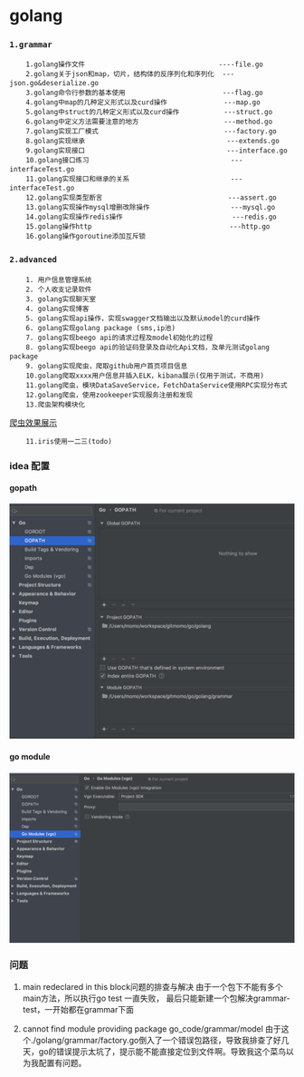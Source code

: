 # golang

### `1.grammar`
        1.golang操作文件                                 ----file.go
        2.golang关于json和map，切片，结构体的反序列化和序列化  ---json.go&deserialize.go
        3.golang命令行参数的基本使用                        ---flag.go
        4.golang中map的几种定义形式以及curd操作              ---map.go
        5.golang中struct的几种定义形式以及curd操作           ---struct.go
        6.golang中定义方法需要注意的地方                     ---method.go
        7.golang实现工厂模式                               ---factory.go
        8.golang实现继承                                   ---extends.go
        9.golang实现接口                                   ---interface.go
        10.golang接口练习                                   ---interfaceTest.go
        11.golang实现接口和继承的关系                         ---interfaceTest.go
        12.golang实现类型断言                               ---assert.go
        13.golang实现操作mysql增删改除操作                    ---mysql.go
        14.golang实现操作redis操作                           ---redis.go
        15.golang操作http                                  ---http.go
        16.golang操作goroutine添加互斥锁  
                         
### `2.advanced`
        1. 用户信息管理系统
        2. 个人收支记录软件
        3. golang实现聊天室
        4. golang实现博客
        5. golang实现api操作，实现swagger文档输出以及默认model的curd操作
        6. golang实现golang package (sms,ip池) 
        7. golang实现beego api的请求过程及model初始化的过程
        8. golang实现beego api的验证码登录及自动化Api文档，及单元测试golang package
        9. golang实现爬虫，爬取github用户首页项目信息
        10.golang爬取xxxx用户信息并插入ELK，kibana展示(仅用于测试，不商用)
        11.golang爬虫，模块DataSaveService，FetchDataService使用RPC实现分布式
        12.golang爬虫，使用zookeeper实现服务注册和发现
        13.爬虫架构模块化
        
   [爬虫效果展示](https://github.com/Leslie1sMe/golang/blob/master/test_crawler.gif)
        
        11.iris使用一二三(todo)
        
        
### idea 配置 
#### gopath
![gopath](pic/lhb1.png)
#### go module
![gomodule](pic/lhb2.png)

### 问题 
1. main redeclared in this block问题的排查与解决
由于一个包下不能有多个main方法，所以执行go test 一直失败，
最后只能新建一个包解决grammar-test，一开始都在grammar下面

2. cannot find module providing package go_code/grammar/model 
由于这个./golang/grammar/factory.go倒入了一个错误包路径，导致我排查了好几天，go的错误提示太坑了，提示能不能直接定位到文件啊。导致我这个菜鸟以为我配置有问题。